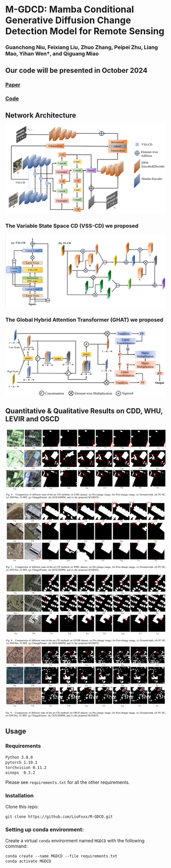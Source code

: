 # M-GDCD: Mamba Conditional Generative Diffusion Change Detection Model for Remote Sensing
### Guanchong Niu, Feixiang Liu, Zhuo Zhang, Peipei Zhu, Liang Mao, Yihan Wen†, and Qiguang Miao

## Our code will be presented in October 2024

### [Paper](https://www.google.com)
### [Code](https://github.com/LiuFxxx/T-GDCD)
## Network Architecture
![输入图片说明](photos/network.png)
### The Variable State Space CD (VSS-CD) we proposed
![输入图片说明](photos/vsscd.png)
### The Global Hybrid Attention Transformer (GHAT) we proposed
![输入图片说明](photos/ghat.png)
## Quantitative & Qualitative Results on CDD, WHU, LEVIR and OSCD
![输入图片说明](photos/cdd.png)
![输入图片说明](photos/whu.png)
![输入图片说明](photos/levir.png)
![输入图片说明](photos/oscd.png)
##  Usage
### Requirements
```
Python 3.8.0
pytorch 1.10.1
torchvision 0.11.2
einops  0.3.2
```
Please see ```requirements.txt``` for all the other requirements.
### Installation
Clone this repo:
```
git clone https://github.com/LiuFxxx/M-GDCD.git
```
### Setting up conda environment:
Create a virtual ```conda``` environment named ```MGDCD``` with the following command:
```
conda create --name MGDCD --file requirements.txt
conda activate MGDCD
```

